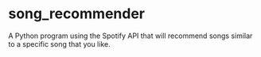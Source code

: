 # song_recommender
A Python program using the Spotify API that will recommend songs similar to a specific song that you like.
